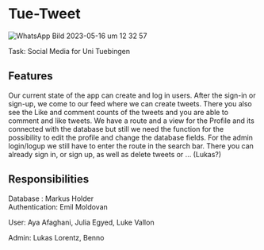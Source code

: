# Tue-Tweet
![WhatsApp Bild 2023-05-16 um 12 32 57](https://github.com/Emilmoldovan24/Tue-Tweet/assets/116385114/87d7b163-8d3f-4b92-8a0c-942f7de1fd76)

Task: Social Media for Uni Tuebingen 

## Features
Our current state of the app can create and log in users. After the sign-in or sign-up, we come to our feed where we can create tweets. There you also see the Like and comment counts of the tweets and you are able to comment and like tweets.
We have a route and a view for the Profile and its connected with the database but still we need the function for the possibility to edit the profile and change the database fields.
For the admin login/logup we still have to enter the route in the search bar. There you can already sign in, or sign up, as well as delete tweets or ... (Lukas?)

## Responsibilities

Database : Markus Holder  
Authentication: Emil Moldovan

User: Aya Afaghani, Julia Egyed, Luke Vallon

Admin: Lukas Lorentz, Benno
